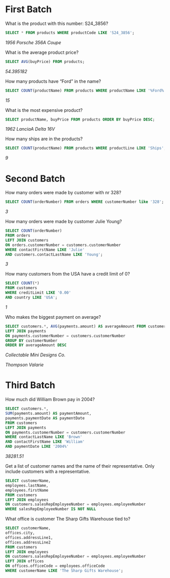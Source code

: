 # First Batch

What is the product with this number: S24_3856?

```SQL
SELECT * FROM products WHERE productCode LIKE 'S24_3856';
```
*1956 Porsche 356A Coupe*

What is the average product price?
```SQL
SELECT AVG(buyPrice) FROM products;
```
*54.395182*

How many products have “Ford” in the name?
```SQL
SELECT COUNT(productName) FROM products WHERE productName LIKE '%Ford%';
```
*15*

What is the most expensive product?
```SQL
SELECT productName, buyPrice FROM products ORDER BY buyPrice DESC;
```
*1962 LanciaA Delta 16V*

How many ships are in the products?
```SQL
SELECT COUNT(productName) FROM products WHERE productLine LIKE 'Ships';
```
*9*

# Second Batch

How many orders were made by customer with nr 328?
```SQL
SELECT COUNT(orderNumber) FROM orders WHERE customerNumber like '328';
```
*3*

How many orders were made by customer Julie Young?
```SQL
SELECT COUNT(orderNumber)
FROM orders
LEFT JOIN customers
ON orders.customerNumber = customers.customerNumber
WHERE contactFirstName LIKE 'Julie' 
AND customers.contactLastName LIKE 'Young';
```
*3*

How many customers from the USA have a credit limit of 0?
```SQL
SELECT COUNT(*)
FROM customers
WHERE creditLimit LIKE '0.00' 
AND country LIKE 'USA';
```
*1*

Who makes the biggest payment on average?
```SQL
SELECT customers.*, AVG(payments.amount) AS averageAmount FROM customers
LEFT JOIN payments 
ON payments.customerNumber = customers.customerNumber
GROUP BY customerNumber
ORDER BY averageAmount DESC
```

*Collectable Mini Designs Co.*

*Thompson Valarie*

# Third Batch

How much did William Brown pay in 2004?

```SQL
SELECT customers.*,
SUM(payments.amount) AS paymentAmount,
payments.paymentDate AS paymentDate
FROM customers
LEFT JOIN payments 
ON payments.customerNumber = customers.customerNumber
WHERE contactLastName LIKE 'Brown'
AND contactFirstName LIKE 'William'
AND paymentDate LIKE '2004%'
```

*38281.51*

Get a list of customer names and the name of their representative. Only include customers with a representative.

```SQL
SELECT customerName,
employees.lastName,
employees.firstName
FROM customers
LEFT JOIN employees
ON customers.salesRepEmployeeNumber = employees.employeeNumber
WHERE salesRepEmployeeNumber IS NOT NULL
```

What office is customer The Sharp Gifts Warehouse tied to?

```SQL
SELECT customerName,
offices.city,
offices.addressLine1,
offices.addressLine2
FROM customers
LEFT JOIN employees
ON customers.salesRepEmployeeNumber = employees.employeeNumber
LEFT JOIN offices
ON offices.officeCode = employees.officeCode
WHERE customerName LIKE 'The Sharp Gifts Warehouse';
```
